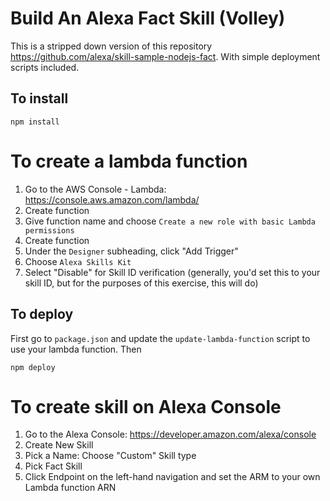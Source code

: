 # Build An Alexa Fact Skill (Volley)

This is a stripped down version of this repository https://github.com/alexa/skill-sample-nodejs-fact. With simple deployment scripts included.

## To install

```
npm install
```

# To create a lambda function

1. Go to the AWS Console - Lambda: https://console.aws.amazon.com/lambda/
2. Create function
3. Give function name and choose `Create a new role with basic Lambda permissions`
4. Create function
5. Under the `Designer` subheading, click "Add Trigger"
6. Choose `Alexa Skills Kit`
7. Select "Disable" for Skill ID verification (generally, you'd set this to your skill ID, but for the purposes of this exercise, this will do)

## To deploy

First go to `package.json` and update the `update-lambda-function` script to use your lambda function. Then

```
npm deploy
```

# To create skill on Alexa Console

1. Go to the Alexa Console: https://developer.amazon.com/alexa/console
2. Create New Skill
3. Pick a Name: Choose "Custom" Skill type
4. Pick Fact Skill
5. Click Endpoint on the left-hand navigation and set the ARM to your own Lambda function ARN
